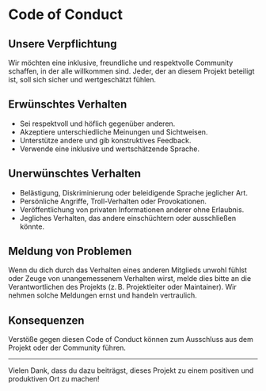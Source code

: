 # Code of Conduct

## Unsere Verpflichtung

Wir möchten eine inklusive, freundliche und respektvolle Community schaffen, in der alle willkommen sind. Jeder, der an diesem Projekt beteiligt ist, soll sich sicher und wertgeschätzt fühlen.

## Erwünschtes Verhalten

- Sei respektvoll und höflich gegenüber anderen.
- Akzeptiere unterschiedliche Meinungen und Sichtweisen.
- Unterstütze andere und gib konstruktives Feedback.
- Verwende eine inklusive und wertschätzende Sprache.

## Unerwünschtes Verhalten

- Belästigung, Diskriminierung oder beleidigende Sprache jeglicher Art.
- Persönliche Angriffe, Troll-Verhalten oder Provokationen.
- Veröffentlichung von privaten Informationen anderer ohne Erlaubnis.
- Jegliches Verhalten, das andere einschüchtern oder ausschließen könnte.

## Meldung von Problemen

Wenn du dich durch das Verhalten eines anderen Mitglieds unwohl fühlst oder Zeuge von unangemessenem Verhalten wirst, melde dies bitte an die Verantwortlichen des Projekts (z. B. Projektleiter oder Maintainer). Wir nehmen solche Meldungen ernst und handeln vertraulich.

## Konsequenzen

Verstöße gegen diesen Code of Conduct können zum Ausschluss aus dem Projekt oder der Community führen.

---

Vielen Dank, dass du dazu beiträgst, dieses Projekt zu einem positiven und produktiven Ort zu machen!
